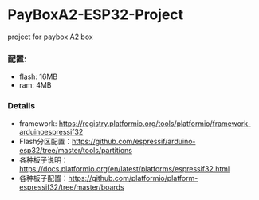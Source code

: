 # PayBoxA2-ESP32-Project
project for paybox A2 box

### 配置:
* flash: 16MB
* ram: 4MB

### Details
* framework: https://registry.platformio.org/tools/platformio/framework-arduinoespressif32
* Flash分区配置：https://github.com/espressif/arduino-esp32/tree/master/tools/partitions
* 各种板子说明：https://docs.platformio.org/en/latest/platforms/espressif32.html
* 各种板子配置：https://github.com/platformio/platform-espressif32/tree/master/boards
